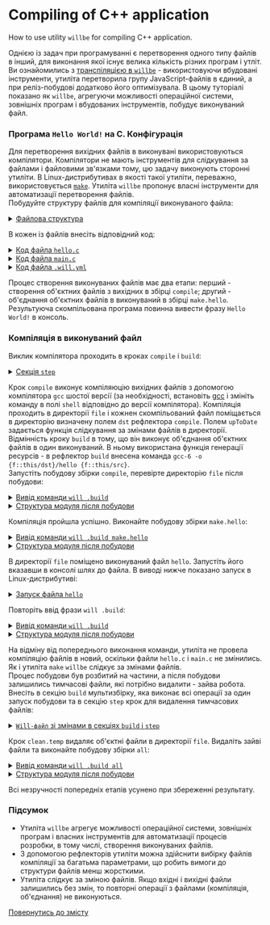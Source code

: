 # Compiling of С++ application

How to use utility <code>willbe</code> for compiling С++ application.

Однією із задач при програмуванні є перетворення одного типу файлів в інший, для виконання якої існує велика кількість різних програм і утліт. Ви ознайомились з [транспіляцією в `willbe`](StepTranspile.md) - використовуючи вбудовані інструменти, утиліта перетворила групу JavaScript-файлів в єдиний, а при реліз-побудові додатково його оптимізувала. В цьому туторіалі показано як `willbe`, агрегуючи можливості операційної системи, зовнішніх програм і вбудованих інструментів, побудує виконуваний файл.

### Програма `Hello World!` на C. Конфігурація  
Для перетворення вихідних файлів в виконувані використовуються компілятори. Компілятори не мають інструментів для слідкування за файлами і файловими зв'язками тому, цю задачу виконують сторонні утиліти. В Linux-дистрибутивах в якості такої утиліти, переважно, використовується [`make`](https://en.wikipedia.org/wiki/Make_%28software%29). Утиліта `willbe` пропонує власні інструменти для автоматизації перетворення файлів.  
Побудуйте структуру файлів для компіляції виконуваного файла:  

<details>
  <summary><u>Файлова структура</u></summary>

```
compileCpp
        ├── file
        │     ├── hello.c
        │     └── main.c
        └── .will.yml

```

</details>

В кожен із файлів внесіть відповідний код:  

<details>
  <summary><u>Код файлa <code>hello.c</code></u></summary>

```c
#include <stdio.h>
void hello()
{
	printf("Hello World!\n");
}

```

</details>
<details>
  <summary><u>Код файлa <code>main.c</code></u></summary>

```c
int main()
{
	hello();
	return 0;
}

```

</details>
<details>
  <summary><u>Код файлa <code>.will.yml</code></u></summary>

```yaml
about :
  name : 'compileCpp'
  description : 'To use willbe as make'
  version : 0.0.1

path :

  in : '.'
  file : 'file'

reflector :
  
  compile :
    filePath :
      '*.c' : 1
      path::file : 1
    src :
      prefixPath : 'file'
    dst :
      filePath : path::file

  build :
    filePath :
      '*.o' : 1
      '*.c' : 0
      path::file : 1
    src :
      prefixPath : 'file'
    dst :
      filePath : path::file
    shell : gcc-6 -o {f::this/dst}/hello {f::this/src}    

step :

  compile :
    shell : gcc-6 -c {f::this/src}
    currentPath : path::file
    forEachDst : compile
    upToDate : preserve

build :

  compile :
    criterion :
      default : 1
    steps :
      - step::compile

  make.hello :
    steps :
      - step::build

```

</details>

Процес створення виконуваних файлів має два етапи: перший - створення об'єктних файлів з вихідних в збірці `compile`; другий - об'єднання об'єктних файлів в виконуваний в збірці `make.hello`.     
Результуюча скомпільована програма повинна вивести фразу `Hello World!` в консоль.

### Компіляція в виконуваний файл  
Виклик компілятора проходить в кроках `compile` i `build`:  

<details>
  <summary><u>Секція <code>step</code></u></summary>

```yaml
step :

  compile :
    shell : gcc-6 -c {this::src}
    currentPath : path::file
    forEachDst : compile
    upToDate : preserve

  build :
    shell : gcc-6 -o hello {this::src}
    currentPath : path::file
    forEachDst : build
    upToDate : preserve

```

</details>

Крок `compile` виконує компіляюцію вихідних файлів з допомогою компілятора `gcc` шостої версії (за необхідності, встановіть [gcc](http://gcc.gnu.org/) і змініть команду в полі `shell` відповідно до версії компілятора). Компіляція проходить в директорії `file` і кожнен скомпільований файл поміщається в директорію визначену полем `dst` рефлектора `compile`. Полем `upToDate` задається функція слідкування за змінами файлів в директорії. Відмінність кроку `build` в тому, що він виконує об'єднання об'єктних файлів в один виконуваний. В ньому використана функція генерації ресурсів - в рефлектор `build` внесена команда `gcc-6 -o {f::this/dst}/hello {f::this/src}`.   
Запустіть побудову збірки `compile`, перевірте директорію `file` після побудови:  

<details>
  <summary><u>Вивід команди <code>will .build</code></u></summary>

```
[user@user ~]$ will .build
...
  Building module::compileCpp / build::compile
 > gcc-6 -c /path_to_file/file/hello.c /path_to_file/file/main.c
...
  Built module::compileCpp / build::compile in 0.974s

```

</details>
<details>
  <summary><u>Структура модуля після побудови</u></summary>

```
compileCpp
        ├── file
        │     ├── hello.c
        │     ├── hello.o
        │     ├── main.c
        │     └── main.o        
        └── .will.yml

```

</details>

Компіляція пройшла успішно. Виконайте побудову збірки `make.hello`:  

<details>
  <summary><u>Вивід команди <code>will .build make.hello</code></u></summary>

```
[user@user ~]$ will .build make.hello
...
  Building module::compileCpp / build::build.hello
 > gcc-6 -o hello /path_to_file/hello.o /path_to_file/temp/main.o
  Built module::compileCpp / build::make.hello in 0.357s

```

</details>
<details>
  <summary><u>Структура модуля після побудови</u></summary>

```
compileCpp
        ├── file
        │     ├── hello
        │     ├── hello.c
        │     ├── hello.o
        │     ├── main.c
        │     └── main.o
        └── .will.yml

```

</details>

В директорії `file` поміщено виконуваний файл `hello`. Запустіть його вказавши в консолі шлях до файла. В виводі нижче показано запуск в Linux-дистрибутиві:  

<details>
  <summary><u>Запуск файла <code>hello</code></u></summary>

```
[user@user ~]$ ./out/hello
Hello World!

```

</details>


Повторіть ввід фрази `will .build`:

<details>
  <summary><u>Вивід команди <code>will .build</code></u></summary>

```
[user@user ~]$ will .build
...
  Building module::compileCpp / build::compile
  Built module::compileCpp / build::compile in 0.495s

```  
</details>
<details>
  <summary><u>Структура модуля після побудови</u></summary>

```
compileCpp
        ├── file
        │     ├── hello
        │     ├── hello.c
        │     ├── hello.o
        │     ├── main.c
        │     └── main.o
        └── .will.yml

```

</details>

На відміну від попереднього виконання команди, утиліта не провела компіляцію файлів в новий, оскільки файли `hello.с` i `main.с` не змінились. Як і утиліта `make` `willbe` слідкує за змінами файлів.  
Процес побудови був розбитий на частини, а після побудови залишились тимчасові файли, які потрібно видалити - зайва робота. Внесіть в секцію `build` мультизбірку, яка виконає всі операції за один запуск побудови та в секцію `step` крок для видалення тимчасових файлів:  

<details>
  <summary><u><code>Will-файл</code> зі змінами в секціях <code>build</code> i <code>step</code></u></summary>

```yaml
about :
  name : 'compileCpp'
  description : 'To use willbe as make'
  version : 0.0.1

path :

  in : '.'
  file : 'file'

reflector :
  
  compile :
    filePath :
      '*.c' : 1
      path::file : 1
    src :
      prefixPath : 'file'
    dst :
      filePath : path::file

  build :
    filePath :
      '*.o' : 1
      '*.c' : 0
      path::file : 1
    src :
      prefixPath : 'file'
    dst :
      filePath : path::file
    shell : gcc-6 -o {f::this/dst}/hello {f::this/src}    

step :

  compile :
    shell : gcc-6 -c {f::this/src}
    currentPath : path::file
    forEachDst : compile
    upToDate : preserve
  
  clean.temp :
    inherit: predefined.shell
    shell : rm -Rf *.o
    currentPath : path::file

build :

  compile :
    criterion :
      default : 1
    steps :
      - step::compile

  make.hello :
    steps :
      - step::build
  
  all :
    steps :
      - compile
      - make.hello
      - clean.temp

```

</details>

Крок `clean.temp` видаляє об'єктні файли в директорії `file`.
Видаліть зайві файли та виконайте побудову збірки `all`:  

<details>
  <summary><u>Вивід команди <code>will .build all</code></u></summary>

```
[user@user ~]$ will .build all
...
  Building module::compileCpp / build::all
 > gcc-6 -c /path_to_file/temp/hello.c /path_to_file/temp/main.c
 ...
 > gcc-6 -o hello /path_to_file/temp/hello.o /path_to_file/temp/main.o
 > rm -Rf *.o
  Built module::compileCpp / build::all in 3.772s


```  

</details>
<details>
  <summary><u>Структура модуля після побудови</u></summary>

```
compileCpp
        ├── file
        │     ├── hello
        │     ├── hello.c
        │     └── main.c
        └── .will.yml

```

</details>

Всі незручності попередніх етапів усунено при збереженні результату.  

### Підсумок
- Утиліта `willbe` агрегує можливості операційної системи, зовнішніх програм і власних інструментів для автоматизації процесів розробки, в тому числі, створення виконуваних файлів.  
- З допомогою рефлекторів утиліти можна здійснити вибірку файлів компіляції за багатьма параметрами, що робить вимоги до структури файлів менш жорсткими.
- Утиліта слідкує за зміною файлів. Якщо вхідні і вихідні файли залишились без змін, то повторні операції з файлами (компіляція, об'єднання) не виконуються.

[Повернутись до змісту](../README.md#tutorials)
